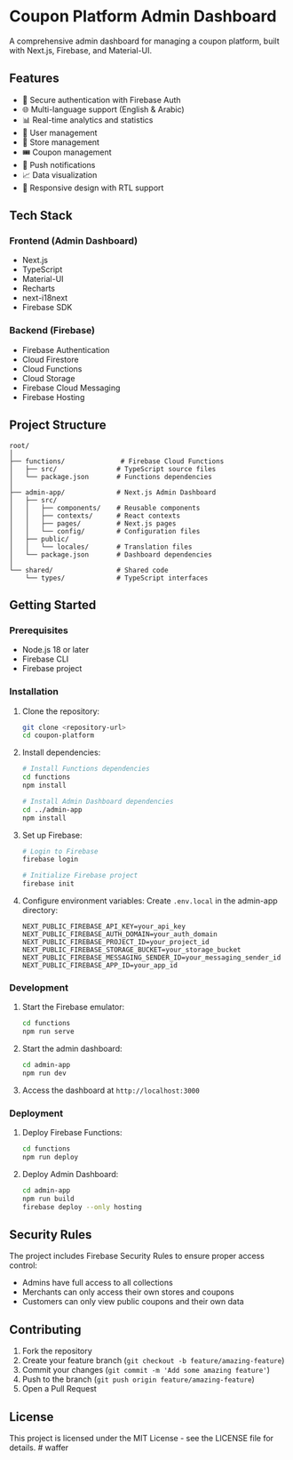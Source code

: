 # Coupon Platform Admin Dashboard

A comprehensive admin dashboard for managing a coupon platform, built with Next.js, Firebase, and Material-UI.

## Features

- 🔐 Secure authentication with Firebase Auth
- 🌐 Multi-language support (English & Arabic)
- 📊 Real-time analytics and statistics
- 👥 User management
- 🏪 Store management
- 🎟️ Coupon management
- 📱 Push notifications
- 📈 Data visualization
- 📱 Responsive design with RTL support

## Tech Stack

### Frontend (Admin Dashboard)
- Next.js
- TypeScript
- Material-UI
- Recharts
- next-i18next
- Firebase SDK

### Backend (Firebase)
- Firebase Authentication
- Cloud Firestore
- Cloud Functions
- Cloud Storage
- Firebase Cloud Messaging
- Firebase Hosting

## Project Structure

```
root/
│
├── functions/              # Firebase Cloud Functions
│   ├── src/               # TypeScript source files
│   └── package.json       # Functions dependencies
│
├── admin-app/             # Next.js Admin Dashboard
│   ├── src/
│   │   ├── components/    # Reusable components
│   │   ├── contexts/      # React contexts
│   │   ├── pages/         # Next.js pages
│   │   └── config/        # Configuration files
│   ├── public/
│   │   └── locales/       # Translation files
│   └── package.json       # Dashboard dependencies
│
└── shared/                # Shared code
    └── types/             # TypeScript interfaces
```

## Getting Started

### Prerequisites

- Node.js 18 or later
- Firebase CLI
- Firebase project

### Installation

1. Clone the repository:
   ```bash
   git clone <repository-url>
   cd coupon-platform
   ```

2. Install dependencies:
   ```bash
   # Install Functions dependencies
   cd functions
   npm install

   # Install Admin Dashboard dependencies
   cd ../admin-app
   npm install
   ```

3. Set up Firebase:
   ```bash
   # Login to Firebase
   firebase login

   # Initialize Firebase project
   firebase init
   ```

4. Configure environment variables:
   Create `.env.local` in the admin-app directory:
   ```
   NEXT_PUBLIC_FIREBASE_API_KEY=your_api_key
   NEXT_PUBLIC_FIREBASE_AUTH_DOMAIN=your_auth_domain
   NEXT_PUBLIC_FIREBASE_PROJECT_ID=your_project_id
   NEXT_PUBLIC_FIREBASE_STORAGE_BUCKET=your_storage_bucket
   NEXT_PUBLIC_FIREBASE_MESSAGING_SENDER_ID=your_messaging_sender_id
   NEXT_PUBLIC_FIREBASE_APP_ID=your_app_id
   ```

### Development

1. Start the Firebase emulator:
   ```bash
   cd functions
   npm run serve
   ```

2. Start the admin dashboard:
   ```bash
   cd admin-app
   npm run dev
   ```

3. Access the dashboard at `http://localhost:3000`

### Deployment

1. Deploy Firebase Functions:
   ```bash
   cd functions
   npm run deploy
   ```

2. Deploy Admin Dashboard:
   ```bash
   cd admin-app
   npm run build
   firebase deploy --only hosting
   ```

## Security Rules

The project includes Firebase Security Rules to ensure proper access control:

- Admins have full access to all collections
- Merchants can only access their own stores and coupons
- Customers can only view public coupons and their own data

## Contributing

1. Fork the repository
2. Create your feature branch (`git checkout -b feature/amazing-feature`)
3. Commit your changes (`git commit -m 'Add some amazing feature'`)
4. Push to the branch (`git push origin feature/amazing-feature`)
5. Open a Pull Request

## License

This project is licensed under the MIT License - see the LICENSE file for details. #   w a f f e r  
 